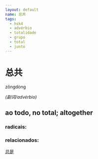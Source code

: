 ```yaml
--- 
layout: default
name: 总共 
tags: 
  - hsk4
  - advérbio
  - totalidade
  - grupo
  - total
  - junto
--- 
```

# 总共 
zǒngdòng  
 
*(副词/advérbio)*  
## ao todo, no total; altogether 
### radicais: 
### relacionados: 
[总是](/zhengshidu/hsk3/总是)  
